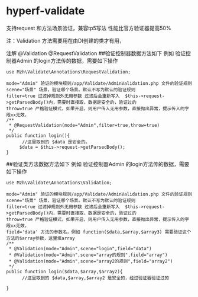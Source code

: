 # hyperf-validate
支持request 和方法场景验证，兼容tp5写法
性能比官方验证器提高50% 

注：Validation 方法需要用在由DI创建的类才有用，

注解
     @Validation
     @RequestValidation
##验证控制器数据方法如下
例如 验证控制器Admin 的login方法传的数据，需要如下操作
```
use Mzh\Validate\Annotations\RequestValidation;

mode="Admin" 验证的模块规则/app/Validate/AdminValidation.php 文件的验证规则
scene="场景" 场景，验证哪个场景。默认不写为默认的验证规则
filter=true 过滤掉规则外无用参数 过滤后会重新写入  $this->request->getParsedBody()内，需要时直接取，数据是安全的，验证过的
throw=true 严格验证模式，如果开启，则用户传入无用参数，直接抛出异常，提示传入的字段xx无效，
/**
 * @RequestValidation(mode="Admin",filter=true,throw=true)
 */
public function login(){
      //这里取到的 $data 是安全的。
     $data = $this->request->getParsedBody();
}
```

##验证类方法数据方法如下
例如 验证控制器Admin 的login方法传的数据，需要如下操作
```
use Mzh\Validate\Annotations\Validation;

mode="Admin" 验证的模块规则/app/Validate/AdminValidation.php 文件的验证规则
scene="场景" 场景，验证哪个场景。默认不写为默认的验证规则
filter=true 过滤掉规则外无用参数 过滤后会重新写入  $this->request->getParsedBody()内，需要时直接取，数据是安全的，验证过的
throw=true 严格验证模式，如果开启，则用户传入无用参数，直接抛出异常，提示传入的字段xx无效，
field='data' 方法的参数名，例如 function($data,$array,$array3) 需要验证这个方法的$array参数，这里填array
/**
 * @Validation(mode="Admin",scene="login",field="data")
 * @Validation(mode="Admin",scene="array的规则",field="array")
 * @Validation(mode="Admin",scene="array2的规则",field="array2")
 */
public function login($data,$array,$array2){
      //这里取到的 $data,$array,$array2 是安全的，经过验证器验证过的

}
```
